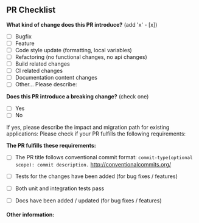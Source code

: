 ## PR Checklist

**What kind of change does this PR introduce?** (add 'x' - [x])

- [ ] Bugfix
- [ ] Feature
- [ ] Code style update (formatting, local variables)
- [ ] Refactoring (no functional changes, no api changes)
- [ ] Build related changes
- [ ] CI related changes
- [ ] Documentation content changes
- [ ] Other... Please describe:

**Does this PR introduce a breaking change?** (check one)

- [ ] Yes
- [ ] No

If yes, please describe the impact and migration path for existing applications:
Please check if your PR fulfills the following requirements:

**The PR fulfills these requirements:**
- [ ] The PR title follows conventional commit format:
      ```
      commit-type(optional scope): commit description.
      ```
      http://conventionalcommits.org/
- [ ] Tests for the changes have been added (for bug fixes / features)
- [ ] Both unit and integration tests pass
- [ ] Docs have been added / updated (for bug fixes / features)


#### Other information:

